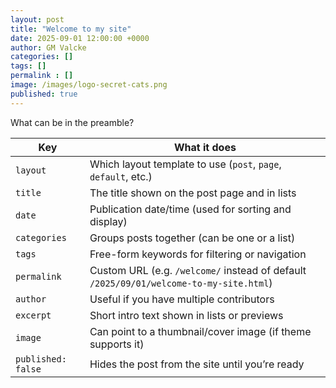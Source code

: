 ```yaml
---
layout: post
title: "Welcome to my site"
date: 2025-09-01 12:00:00 +0000
author: GM Valcke
categories: []
tags: []
permalink : []
image: /images/logo-secret-cats.png
published: true 
---
```


What can be in the preamble?

| Key                | What it does                                                                           |
| ------------------ | -------------------------------------------------------------------------------------- |
| `layout`           | Which layout template to use (`post`, `page`, `default`, etc.)                         |
| `title`            | The title shown on the post page and in lists                                          |
| `date`             | Publication date/time (used for sorting and display)                                   |
| `categories`       | Groups posts together (can be one or a list)                                           |
| `tags`             | Free-form keywords for filtering or navigation                                         |
| `permalink`        | Custom URL (e.g. `/welcome/` instead of default `/2025/09/01/welcome-to-my-site.html`) |
| `author`           | Useful if you have multiple contributors                                               |
| `excerpt`          | Short intro text shown in lists or previews                                            |
| `image`            | Can point to a thumbnail/cover image (if theme supports it)                            |
| `published: false` | Hides the post from the site until you’re ready                                        |
